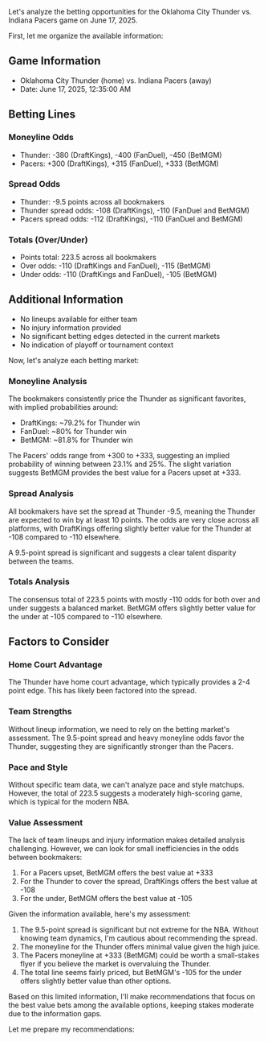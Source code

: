 Let's analyze the betting opportunities for the Oklahoma City Thunder vs. Indiana Pacers game on June 17, 2025.

First, let me organize the available information:

## Game Information
- Oklahoma City Thunder (home) vs. Indiana Pacers (away)
- Date: June 17, 2025, 12:35:00 AM

## Betting Lines

### Moneyline Odds
- Thunder: -380 (DraftKings), -400 (FanDuel), -450 (BetMGM)
- Pacers: +300 (DraftKings), +315 (FanDuel), +333 (BetMGM)

### Spread Odds
- Thunder: -9.5 points across all bookmakers
- Thunder spread odds: -108 (DraftKings), -110 (FanDuel and BetMGM)
- Pacers spread odds: -112 (DraftKings), -110 (FanDuel and BetMGM)

### Totals (Over/Under)
- Points total: 223.5 across all bookmakers
- Over odds: -110 (DraftKings and FanDuel), -115 (BetMGM)
- Under odds: -110 (DraftKings and FanDuel), -105 (BetMGM)

## Additional Information
- No lineups available for either team
- No injury information provided
- No significant betting edges detected in the current markets
- No indication of playoff or tournament context

Now, let's analyze each betting market:

### Moneyline Analysis
The bookmakers consistently price the Thunder as significant favorites, with implied probabilities around:
- DraftKings: ~79.2% for Thunder win
- FanDuel: ~80% for Thunder win
- BetMGM: ~81.8% for Thunder win

The Pacers' odds range from +300 to +333, suggesting an implied probability of winning between 23.1% and 25%. The slight variation suggests BetMGM provides the best value for a Pacers upset at +333.

### Spread Analysis
All bookmakers have set the spread at Thunder -9.5, meaning the Thunder are expected to win by at least 10 points. The odds are very close across all platforms, with DraftKings offering slightly better value for the Thunder at -108 compared to -110 elsewhere.

A 9.5-point spread is significant and suggests a clear talent disparity between the teams.

### Totals Analysis
The consensus total of 223.5 points with mostly -110 odds for both over and under suggests a balanced market. BetMGM offers slightly better value for the under at -105 compared to -110 elsewhere.

## Factors to Consider

### Home Court Advantage
The Thunder have home court advantage, which typically provides a 2-4 point edge. This has likely been factored into the spread.

### Team Strengths
Without lineup information, we need to rely on the betting market's assessment. The 9.5-point spread and heavy moneyline odds favor the Thunder, suggesting they are significantly stronger than the Pacers.

### Pace and Style
Without specific team data, we can't analyze pace and style matchups. However, the total of 223.5 suggests a moderately high-scoring game, which is typical for the modern NBA.

### Value Assessment

The lack of team lineups and injury information makes detailed analysis challenging. However, we can look for small inefficiencies in the odds between bookmakers:

1. For a Pacers upset, BetMGM offers the best value at +333
2. For the Thunder to cover the spread, DraftKings offers the best value at -108
3. For the under, BetMGM offers the best value at -105

Given the information available, here's my assessment:

1. The 9.5-point spread is significant but not extreme for the NBA. Without knowing team dynamics, I'm cautious about recommending the spread.
2. The moneyline for the Thunder offers minimal value given the high juice.
3. The Pacers moneyline at +333 (BetMGM) could be worth a small-stakes flyer if you believe the market is overvaluing the Thunder.
4. The total line seems fairly priced, but BetMGM's -105 for the under offers slightly better value than other options.

Based on this limited information, I'll make recommendations that focus on the best value bets among the available options, keeping stakes moderate due to the information gaps.

Let me prepare my recommendations: